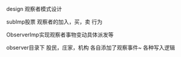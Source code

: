 design 观察者模式设计

subImp股票 观察者的加入，买，卖 行为

ObserverImp实现观察者事物变动具体派发等

observer目录下 股民，庄家，机构 各自添加了观察事件~ 各种写入逻辑
